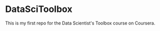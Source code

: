 DataSciToolbox
==============

This is my first repo for the Data Scientist's Toolbox course on Coursera.
